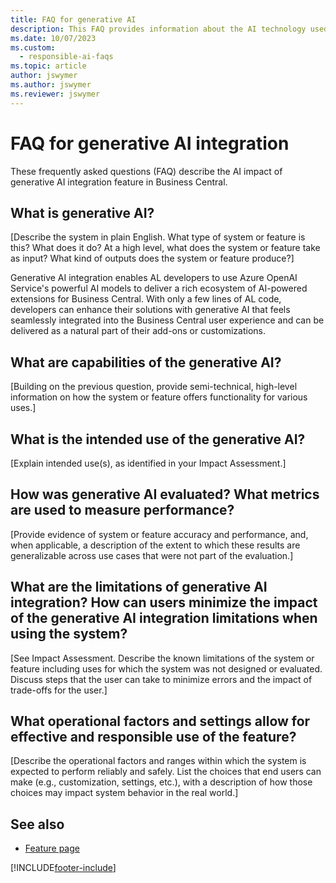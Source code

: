 ```yaml
---
title: FAQ for generative AI
description: This FAQ provides information about the AI technology used in Business Central, along with key considerations and details about how AI is used, how it was tested and evaluated, and any specific limitations.
ms.date: 10/07/2023
ms.custom: 
  - responsible-ai-faqs
ms.topic: article
author: jswymer
ms.author: jswymer
ms.reviewer: jswymer
---
```


# FAQ for generative AI integration

These frequently asked questions (FAQ) describe the AI impact of generative AI integration feature in Business Central.

## What is generative AI?

[Describe the system in plain English. What type of system or feature is this? What does it do? At a high level, what does the system or feature take as input? What kind of outputs does the system or feature produce?]

Generative AI integration enables AL developers to use Azure OpenAI Service's powerful AI models to deliver a rich ecosystem of AI-powered extensions for Business Central. With only a few lines of AL code, developers can enhance their solutions with generative AI that feels seamlessly integrated into the Business Central user experience and can be delivered as a natural part of their add-ons or customizations.

## What are capabilities of the generative AI?

[Building on the previous question, provide semi-technical, high-level information on how the system or feature offers functionality for various uses.]

## What is the intended use of the generative AI?

[Explain intended use(s), as identified in your Impact Assessment.]

## How was generative AI evaluated? What metrics are used to measure performance?

[Provide evidence of system or feature accuracy and performance, and, when applicable, a description of the extent to which these results are generalizable across use cases that were not part of the evaluation.]

## What are the limitations of generative AI integration? How can users minimize the impact of the generative AI integration limitations when using the system?

[See Impact Assessment. Describe the known limitations of the system or feature including uses for which the system was not designed or evaluated. Discuss steps that the user can take to minimize errors and the impact of trade-offs for the user.]

## What operational factors and settings allow for effective and responsible use of the feature?

[Describe the operational factors and ranges within which the system is expected to perform reliably and safely. List the choices that end users can make (e.g., customization, settings, etc.), with a description of how those choices may impact system behavior in the real world.]

## See also

- [Feature page]([Link])

[!INCLUDE[footer-include](../includes/footer-banner.md)]